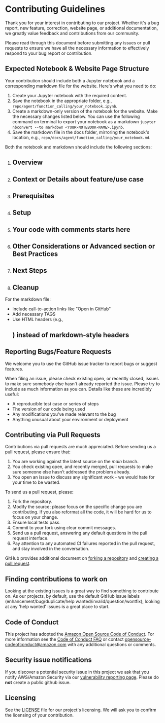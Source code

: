 # Contributing Guidelines

Thank you for your interest in contributing to our project. Whether it's a bug report, new feature, correction, website page, or additional
documentation, we greatly value feedback and contributions from our community.

Please read through this document before submitting any issues or pull requests to ensure we have all the necessary
information to effectively respond to your bug report or contribution.

## Expected Notebook & Website Page Structure

Your contribution should include both a Jupyter notebook and a corresponding markdown file for the website. Here's what you need to do:

1. Create your Jupyter notebook with the required content.
2. Save the notebook in the appropriate folder, e.g., `repo/agent/function_calling/your_notebook.ipynb`.
3. Create a markdown-only version of the notebook for the website. Make the necessary changes listed below. You can use the following command on terminal to export your notebook as a markdown `jupyter nbconvert --to markdown <YOUR-NOTEBOOK-NAME>.ipynb`.
4. Save the markdown file in the docs folder, mirroring the notebook's location, e.g., `repo/docs/agent/function_calling/your_notebook.md`.

Both the notebook and markdown should include the following sections:

1. <h2>Overview</h2>
2. <h2>Context or Details about feature/use case</h2>
3. <h2>Prerequisites</h2>
4. <h2>Setup</h2>
5. <h2>Your code with comments starts here</h2>
6. <h2>Other Considerations or Advanced section or Best Practices</h2>
7. <h2>Next Steps</h2>
8. <h2>Cleanup</h2>

For the markdown file:
- Include call-to-action links like "Open in GitHub"
- Add necessary TAGS
- Use HTML headers (e.g., <h2>) instead of markdown-style headers

## Reporting Bugs/Feature Requests

We welcome you to use the GitHub issue tracker to report bugs or suggest features.

When filing an issue, please check existing open, or recently closed, issues to make sure somebody else hasn't already
reported the issue. Please try to include as much information as you can. Details like these are incredibly useful:

* A reproducible test case or series of steps
* The version of our code being used
* Any modifications you've made relevant to the bug
* Anything unusual about your environment or deployment


## Contributing via Pull Requests
Contributions via pull requests are much appreciated. Before sending us a pull request, please ensure that:

1. You are working against the latest source on the *main* branch.
2. You check existing open, and recently merged, pull requests to make sure someone else hasn't addressed the problem already.
3. You open an issue to discuss any significant work - we would hate for your time to be wasted.

To send us a pull request, please:

1. Fork the repository.
2. Modify the source; please focus on the specific change you are contributing. If you also reformat all the code, it will be hard for us to focus on your change.
3. Ensure local tests pass.
4. Commit to your fork using clear commit messages.
5. Send us a pull request, answering any default questions in the pull request interface.
6. Pay attention to any automated CI failures reported in the pull request, and stay involved in the conversation.

GitHub provides additional document on [forking a repository](https://help.github.com/articles/fork-a-repo/) and
[creating a pull request](https://help.github.com/articles/creating-a-pull-request/).


## Finding contributions to work on
Looking at the existing issues is a great way to find something to contribute on. As our projects, by default, use the default GitHub issue labels (enhancement/bug/duplicate/help wanted/invalid/question/wontfix), looking at any 'help wanted' issues is a great place to start.


## Code of Conduct
This project has adopted the [Amazon Open Source Code of Conduct](https://aws.github.io/code-of-conduct).
For more information see the [Code of Conduct FAQ](https://aws.github.io/code-of-conduct-faq) or contact
opensource-codeofconduct@amazon.com with any additional questions or comments.


## Security issue notifications
If you discover a potential security issue in this project we ask that you notify AWS/Amazon Security via our [vulnerability reporting page](http://aws.amazon.com/security/vulnerability-reporting/). Please do **not** create a public github issue.


## Licensing

See the [LICENSE](LICENSE) file for our project's licensing. We will ask you to confirm the licensing of your contribution.
